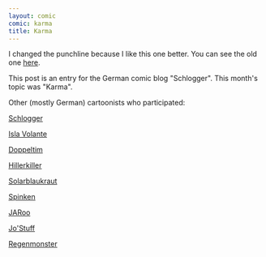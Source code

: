 ```yaml
---
layout: comic
comic: karma
title: Karma
---
```


I changed the punchline because I like this one better.
You can see the old one [here](http://lolnein.com/comics/karmafirstversion.png).

This post is an entry for the German comic blog "Schlogger".
This month's topic was "Karma".

Other (mostly German) cartoonists who participated:

[Schlogger](http://schlogger.de/wordpress/comiccollab-21-karma/)

[Isla Volante](http://www.isla-volante.ch/comic-collab-21-karma/)

[Doppeltim](http://www.doppeltim.de/?p=435)

[Hillerkiller](http://hillerkiller.com/blog/?p=951)

[Solarblaukraut](http://solarblaukraut.blogspot.co.at/2013/06/114-karma-pt-3.html)

[Spinken](http://www.spinken.net/wordpress/2013/06/15/comic-collab-21-karma/)

[JARoo](http://nichts-halbes-und-nichts-ganzes.blogspot.de/2013/06/comic-collab-21-karma.html)

[Jo'Stuff](http://jostuff.de/collab-zum-thema-karma/)

[Regenmonster](http://www.regenmonster.de/2013/06/comic-collab-nr-21-karma.html)